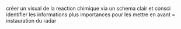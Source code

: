 créer un visual de la reaction chimique via un schema clair et consci
identifier les informations plus importances pour les mettre en avant = 
instauration du radar